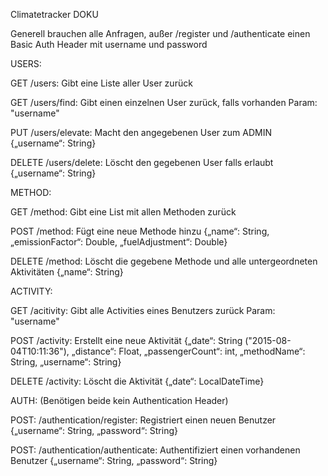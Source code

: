 Climatetracker DOKU

Generell brauchen alle Anfragen, außer /register und /authenticate einen Basic Auth Header mit username und password

USERS:

GET /users:		Gibt eine Liste aller User zurück

GET /users/find:	Gibt einen einzelnen User zurück, falls vorhanden
Param: "username"

PUT /users/elevate:	Macht den angegebenen User zum ADMIN
{„username“: String}

DELETE /users/delete:	Löscht den gegebenen User falls erlaubt
{„username“: String}

METHOD:

GET /method:	Gibt eine List mit allen Methoden zurück

POST /method:	Fügt eine neue Methode hinzu
{„name“: String, „emissionFactor“: Double, „fuelAdjustment“: Double}

DELETE /method:	Löscht die gegebene Methode und alle untergeordneten Aktivitäten
{„name“: String}

ACTIVITY:

GET /acitivity: Gibt alle Activities eines Benutzers zurück
Param: "username"

POST /activity:	Erstellt eine neue Aktivität
{„date“: String ("2015-08-04T10:11:36"), „distance“: Float, „passengerCount“: int, „methodName“: String, „username“: String}

DELETE /activity:	Löscht die Aktivität
{„date“: LocalDateTime}

AUTH: (Benötigen beide kein Authentication Header)

POST: /authentication/register: Registriert einen neuen Benutzer
{„username“: String, „password“: String}

POST: /authentication/authenticate: Authentifiziert einen vorhandenen Benutzer
{„username“: String, „password“: String}
